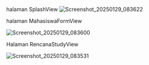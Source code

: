  halaman  SplashView
![Screenshot_20250129_083622](https://github.com/user-attachments/assets/a7bb5e48-122e-42d0-800c-4e2b6230a274)

halaman MahasiswaFormView

![Screenshot_20250129_083600](https://github.com/user-attachments/assets/2e930e03-edd1-4efd-ae81-edf7991db9e2)

Halaman RencanaStudyView

![Screenshot_20250129_083531](https://github.com/user-attachments/assets/0af8bcc8-3f32-47ee-bd3b-269af72ac143)



